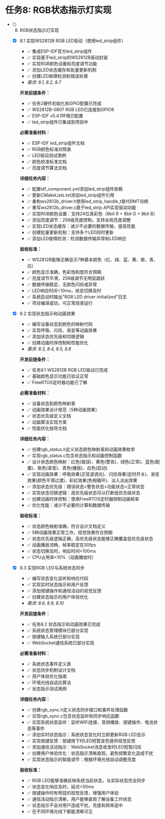 # 任务8: RGB状态指示灯实现

- [ ] 8. RGB状态指示灯实现
  - [x] 8.1 实现WS2812B RGB LED驱动（使用led_strip组件）
    - ✅ 集成ESP-IDF官方led_strip组件
    - ✅ 实现基于led_strip的WS2812B驱动封装
    - ✅ 实现RGB颜色设置和亮度调节功能
    - ✅ 添加LED状态缓存和批量更新机制
    - ✅ 创建LED故障检测和错误处理
    - _需求: 8.1, 8.2, 8.7_

    **开发前提条件：**
    - ✅ 任务2硬件初始化和GPIO配置已完成
    - ✅ WS2812B-0807 RGB LED已连接到GPIO8
    - ✅ ESP-IDF v5.4.1环境已配置
    - ✅ led_strip组件已集成到项目中

    **必需准备材料：**
    - ✅ ESP-IDF led_strip组件文档
    - ✅ RGB颜色标准对照表
    - ✅ LED驱动测试用例
    - ✅ 颜色校准标准文档
    - ✅ 亮度调节算法文档

    **详细任务内容：**
    - ✅ 配置idf_component.yml添加led_strip组件依赖
    - ✅ 更新CMakeLists.txt添加led_strip组件引用
    - ✅ 重构ws2812b_driver.h使用led_strip_handle_t替代RMT句柄
    - ✅ 重写ws2812b_driver.c基于led_strip API实现驱动功能
    - ✅ 实现RGB颜色设置：支持24位真彩色（8bit R + 8bit G + 8bit B）
    - ✅ 添加亮度调节：256级亮度控制，支持全局亮度调整
    - ✅ 实现LED状态缓存：减少不必要的数据传输，提高性能
    - ✅ 创建批量更新机制：支持多个LED同时更新
    - ✅ 添加LED故障检测：检测数据传输异常和LED响应

    **验收标准：**
    - ✅ WS2812B能够正确显示7种基本颜色（红、绿、蓝、黄、紫、青、白）
    - ✅ 颜色显示准确，色彩饱和度符合预期
    - ✅ 亮度调节平滑，256级调节无明显跳跃
    - ✅ 数据传输稳定，无颜色闪烁或异常
    - ✅ LED响应时间<10ms，状态切换及时
    - ✅ 系统启动时输出"RGB LED driver initialized"日志
    - ✅ 项目编译成功，可正常烧录运行

  - [x] 8.2 实现状态指示和动画效果
    - ✅ 编写设备状态到颜色的映射代码
    - ✅ 实现呼吸、闪烁、渐变等动画效果
    - ✅ 添加状态优先级和切换逻辑
    - ✅ 创建动画时序控制和性能优化
    - _需求: 8.3, 8.4, 8.5, 8.8_

    **开发前提条件：**
    - ✅ 任务8.1 WS2812B RGB LED驱动已完成
    - ✅ 基础颜色显示功能已验证正常
    - ✅ FreeRTOS定时器功能已了解

    **必需准备材料：**
    - ✅ 设备状态到颜色映射表
    - ✅ 动画效果设计规范（5种动画效果）
    - ✅ 状态优先级定义文档
    - ✅ 动画算法实现方案
    - ✅ 性能优化指导文档

    **详细任务内容：**
    - ✅ 创建rgb_status.h定义状态颜色映射表和动画效果枚举
    - ✅ 实现rgb_status.c包含状态指示和动画控制函数
    - ✅ 设计状态颜色映射：红色(错误)、黄色(警告)、绿色(正常)、蓝色(配置)、紫色(录音)、青色(播放)、白色(启动)
    - ✅ 实现动画效果：呼吸效果(正弦波调光)、闪烁效果(定时开关)、渐变效果(颜色平滑过渡)、彩虹效果(色相循环)、淡入淡出效果
    - ✅ 添加状态优先级：错误状态>警告状态>功能状态>正常状态
    - ✅ 实现状态切换逻辑：高优先级状态可以打断低优先级状态
    - ✅ 创建动画时序控制：使用FreeRTOS定时器控制动画帧率
    - ✅ 优化性能：减少不必要的计算和数据传输

    **验收标准：**
    - ✅ 状态颜色映射准确，符合设计文档定义
    - ✅ 5种动画效果正常工作，视觉效果符合预期
    - ✅ 状态优先级逻辑正确，高优先级状态能够正确覆盖低优先级状态
    - ✅ 动画播放流畅，帧率稳定在30fps
    - ✅ 状态切换及时，响应时间<100ms
    - ✅ CPU占用率<10%（动画播放时）

  - [x] 8.3 实现RGB LED与系统状态同步
    - ✅ 编写状态变化监听和响应代码
    - ✅ 实现实时状态指示和用户反馈
    - ✅ 添加按键操作和通信活动的视觉反馈
    - ✅ 创建状态指示的用户体验优化
    - _需求: 8.6, 8.9, 8.10_

    **开发前提条件：**
    - ✅ 任务8.2 状态指示和动画效果已完成
    - ✅ 系统状态管理模块已部分实现
    - ✅ 按键输入系统已部分实现
    - ✅ WebSocket通信系统已部分实现

    **必需准备材料：**
    - ✅ 系统状态事件定义表
    - ✅ 状态同步机制设计文档
    - ✅ 用户体验优化指南
    - ✅ 环境光线自适应算法
    - ✅ 状态指示测试用例

    **详细任务内容：**
    - ✅ 创建rgb_sync.h定义状态同步接口和事件处理函数
    - ✅ 实现rgb_sync.c包含状态监听和同步响应函数
    - ✅ 实现系统状态监听：监听WiFi连接、音频播放、按键操作、电池状态等事件
    - ✅ 添加实时状态指示：系统状态变化时立即更新RGB LED显示
    - ✅ 实现按键反馈：按键按下时LED短暂变色提供视觉反馈
    - ✅ 添加通信活动指示：WebSocket消息收发时LED短暂闪烁
    - ✅ 创建用户体验优化：状态指示清晰直观，避免频繁变化造成干扰
    - ✅ 实现状态指示的智能调节：根据环境光线自动调整亮度

    **验收标准：**
    - ✅ RGB LED能够准确反映系统当前状态，与实际状态完全同步
    - ✅ 状态变化响应及时，延迟<50ms
    - ✅ 按键操作时有明显的视觉反馈，增强用户体验
    - ✅ 通信活动指示清晰，用户能够直观了解设备工作状态
    - ✅ 状态指示不会对用户造成干扰，亮度和频率适中
    - ✅ 在不同环境光线下都能清晰可见